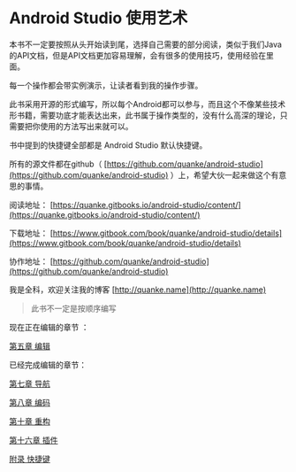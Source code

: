 # Android Studio 使用艺术

本书不一定要按照从头开始读到尾，选择自己需要的部分阅读，类似于我们Java的API文档，但是API文档更加容易理解，会有很多的使用技巧，使用经验在里面。

每一个操作都会带实例演示，让读者看到我的操作步骤。

此书采用开源的形式编写，所以每个Android都可以参与，而且这个不像某些技术形书籍，需要功底才能表达出来，此书属于操作类型的，没有什么高深的理论，只需要把你使用的方法写出来就可以。

书中提到的快捷键全部都是 Android Studio 默认快捷键。

所有的源文件都在github（ [https://github.com/quanke/android-studio](https://github.com/quanke/android-studio) ）上，希望大伙一起来做这个有意思的事情。

阅读地址： [https://quanke.gitbooks.io/android-studio/content/](https://quanke.gitbooks.io/android-studio/content/)

下载地址： [https://www.gitbook.com/book/quanke/android-studio/details](https://www.gitbook.com/book/quanke/android-studio/details)

协作地址： [https://github.com/quanke/android-studio](https://github.com/quanke/android-studio)

我是全科，欢迎关注我的博客 [http://quanke.name](http://quanke.name)

> 此书不一定是按顺序编写

现在正在编辑的章节 ：

[第五章 编辑](https://quanke.gitbooks.io/android-studio/content/%E7%AC%AC%E4%BA%94%E7%AB%A0-%E7%BC%96%E8%BE%91.html)


已经完成编辑的章节：

[第七章 导航](https://quanke.gitbooks.io/android-studio/content/%E7%AC%AC%E4%B8%83%E7%AB%A0-%E5%AF%BC%E8%88%AA.html)

[第八章 编码](https://quanke.gitbooks.io/android-studio/content/%E7%AC%AC%E5%85%AB%E7%AB%A0-%E7%BC%96%E7%A0%81.html)

[第十章 重构](https://quanke.gitbooks.io/android-studio/content/%E7%AC%AC%E5%8D%81%E7%AB%A0-%E9%87%8D%E6%9E%84.html)

[第十六章 插件](https://quanke.gitbooks.io/android-studio/content/%E7%AC%AC%E5%8D%81%E5%85%AD%E7%AB%A0-%E6%8F%92%E4%BB%B6.html)


[附录 快捷键](https://quanke.gitbooks.io/android-studio/content/%E9%99%84%E5%BD%95-%E5%BF%AB%E6%8D%B7%E9%94%AE.html)

